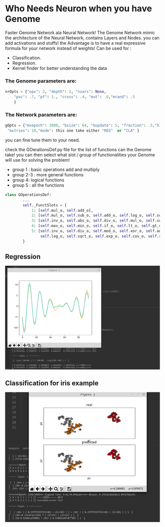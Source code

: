 # Who Needs Neuron when you have Genome

Faster Genome Network ala Neural Network!
The Genome Network mimic the architecture of the Neural Network, contains Layers and Nodes. you can add activations and stuffs!
the Advantage is to have a real expressive formula for your network instead of weights!
Can be used for :

- Classification.
- Regression.
- Kernel finder for better understanding the data

### The Genome parameters are:

```python
nrOpts = {"opx": 2, "depth": 2, "nvars": None,
    "pvc": .7, "pf": 1., "cross": .4, "mut": .6,"mrand": .5
    }
```

### The Network parameters are:

```python
gOpts = {"mxepoch": 3000, "bsize": 64, "bupdate": 5, "fraction": .5,"history": 4,
 "mxtries": 10,"mode": this one take either "REG"  or "CLA" }
```

you can fine tune them to your need.

check the GOerationsDef.py file for the list of functions can the Genome take! you can then select what slot / group of functionalities your Genome will use for solving the problem!

- group 1 : basic operations add and multiply
- group 2-3 : more general functions
- group 4: logical functions
- group 5 : all the functions

```python
class GOperationsDef:
        ...
        self._FunctSlots = {
            1: [self.mul_o, self.add_o],
            2: [self.mul_o, self.sub_o, self.add_o, self.log_o, self.sqrt_o, self.exp_o, self.cos_o, self.sin_o],
            3: [self.inv_o, self.abs_o, self.div_o, self.mul_o, self.sub_o, self.add_o, self.log_o, self.sqrt_o, self.exp_o, self.cos_o, self.sin_o],
            4: [self.max_o, self.min_o, self.if_o, self.lt_o, self.gt_o, self.not_o, self.xor_o, self.and_o, self.or_o],
            5: [self.inv_o, self.div_o, self.mod_o, self.xor_o, self.and_o, self.or_o, self.mul_o, self.sub_o, self.add_o,
                self.log_o, self.sqrt_o, self.exp_o, self.cos_o, self.sin_o, self.max_o, self.min_o, self.abs_o, self.if_o, self.gt_o, self.lt_o, self.not_o]
        }

```

## Regression

![Screenshot](img/reg.png)

## Classification for iris example

![Screenshot](img/cla.png)
